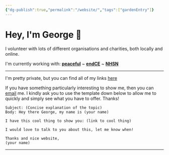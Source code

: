 ```yaml
---
{"dg-publish":true,"permalink":"/website/","tags":["gardenEntry"]}
---
```


# Hey, I'm George 🌴

I volunteer with lots of different organisations and charities, both locally and online.

I'm currently working with: __[peaceful](https://peacefulfoundation.org/)__ ~ __[endCE](https://www.endce.org/)__ ~ __[NHSN](https://www.nhsn.org.uk/)__

---

I'm pretty private, but you can find all of my links [here](https://linksta.cc/@wcky) 

If you have something particularly interesting to show me, then you can [email](mailto:georgemorley@proton.me) me. I kindly ask you to use the template down below to allow me to quickly and simply see what you have to offer. Thanks!

```
Subject: (Concise explanation of the topic)
Body: Hey there George, my name is (your name)

I have this cool thing to show you: (link to cool thing)

I would love to talk to you about this, let me know when!

Thanks and nice website,
(your name)
```

---


